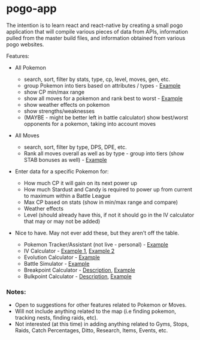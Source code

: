 # pogo-app

The intention is to learn react and react-native by creating a small pogo application that will compile various pieces of data from APIs, information pulled from the master build files, and information obtained from various pogo websites. 

Features:

* All Pokemon
  * search, sort, filter by stats, type, cp, level, moves, gen, etc.
  * group Pokemon into tiers based on attributes / types - [Example](https://rankedboost.com/pokemon-go/bug-type/)
  * show CP min/max range
  * show all moves for a pokemon and rank best to worst - [Example](https://pokemongo.gamepress.gg/pokemon/40)
  * show weather effects on pokemon
  * show strengths/weaknesses
  * (MAYBE - might be better left in battle calculator) show best/worst opponents for a pokemon, taking into account moves
  
* All Moves
  * search, sort, filter by type, DPS, DPE, etc.
  * Rank all moves overall as well as by type - group into tiers (show STAB bonuses as well) - [Example](https://pokemongo.gamepress.gg/pve-fast-moves)

* Enter data for a specific Pokemon for:
  * How much CP it will gain on its next power up
  * How much Stardust and Candy is required to power up from current to maximum within a Battle League
  * Max CP based on stats (show in min/max range and compare)
  * Weather effects
  * Level (should already have this, if not it should go in the IV calculator that may or may not be added)

* Nice to have. May not ever add these, but they aren't off the table.
  * Pokemon Tracker/Assistant (not live - personal) - [Example](https://pokeassistant.com/trainerstats/globalstats?locale=en)
  * IV Calculator - [Example 1](https://pokeassistant.com/main/ivcalculator), [Example 2](https://pokemongo.gamepress.gg/pokemongo-iv-calculator#/)
  * Evolution Calculator - [Example](https://pokeassistant.com/main/evolver?locale=en)
  * Battle Simulator - [Example](https://pokeassistant.com/main/index?locale=en)
  * Breakpoint Calculator - [Description](https://pokemongo.gamepress.gg/guide-breakpoints), [Example](https://pokemongo.gamepress.gg/breakpoint-calculator#/)
  * Bulkpoint Calculator - [Description](https://pokemongo.gamepress.gg/guide-bulkpoints), [Example](https://pokemongo.gamepress.gg/bulk-point-calculator#/)

### Notes:

* Open to suggestions for other features related to Pokemon or Moves. 
* Will not include anything related to the map (i.e finding pokemon, tracking nests, finding raids, etc). 
* Not interested (at this time) in adding anything related to Gyms, Stops, Raids, Catch Percentages, Ditto, Research, Items, Events, etc. 


